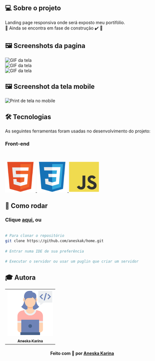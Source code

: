 ## 💻 Sobre o projeto

Landing page responsiva onde será exposto meu portifólio. <br>
🚧 Ainda se encontra em fase de construção ✔️ 🚧

## 🖼 Screenshots da pagina 

<img src="./img/header.gif" alt="GIF da tela">
<br>
<img src="./img/3d-img.gif" alt="GIF da tela">
<br>
<img src="./img/bloco-3.gif" alt="GIF da tela">

## 🖼 Screenshot da tela mobile

<img src="./img/mobile.gif" alt="Print de tela no mobile">


## 🛠 Tecnologias

As seguintes ferramentas foram usadas no desenvolvimento do projeto:

### **Front-end**
<br>
<p align="left">
  <a href="https://developer.mozilla.org/pt-BR/docs/Web/HTML" target="_blank">
    <img src="https://raw.githubusercontent.com/devicons/devicon/master/icons/html5/html5-original.svg" alt="HTML5" width="100" height="100"/>
  </a>

  <a href="https://developer.mozilla.org/pt-BR/docs/Web/CSS" target="_blank">
    <img src="https://raw.githubusercontent.com/devicons/devicon/master/icons/css3/css3-original.svg" alt="Css3" width="100" height="100"/>
  </a>
  
  <a href="https://developer.mozilla.org/en-US/docs/Web/JavaScript" target="_blank">
    <img src="https://raw.githubusercontent.com/devicons/devicon/master/icons/javascript/javascript-original.svg" alt="javascript" width="100" height="100"/>
  </a>
</p>

## 👷 Como rodar

### **Clique <a href="https://aneskak.github.io/home/">aqui</a>, ou**
```bash
  
# Para clonar o repositório
git clone https://github.com/aneskak/home.git

# Entrar numa IDE de sua preferência 

# Executar o servidor ou usar um puglin que criar um servidor

```

## :mortar_board: Autora

<table align="center">
    <tr>
        <td align="center">
            <a href="https://github.com/aneskak">
                <img src="./img/programadora.png" width="150px;" alt="Imagem Desenvolvedora" />
                <br />
                <sub><b>Aneska Karina</b></sub>
            </a>
        </td>
    </tr>
</table>
<h4 align="center">
   Feito com 💖 por <a href="https://www.linkedin.com/in/aneska-karina-7521795b/" target="_blank"> Aneska Karina </a>
</h4>
